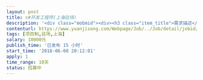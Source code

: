 ```yaml
---                
layout: post       
title: c#开发工程师(上海驻场)           
description: '<div class="mobmid"><div><h3 class="item_title">需求描述</h3><p>1.非常精通c#，项目需要辅助开发插件，时间紧迫，代码熟悉度要高。一天工作时间内会安排好相应的任务，完成了就可以。看自己的速度。</p></div><!--info end--></div>'     
contenturl: https://www.yuanjisong.com/Webpage/Job/../Job/detail/jobid/101549      
tags: [项目制,驻场,上海]            
salary: 10000元          
publish_time: '已发布 15 小时'         
start_time: '2018-06-08 20:12:01'           
apply: 1                   
time_range: 10天              
status: 招募中                  
---                 
```

